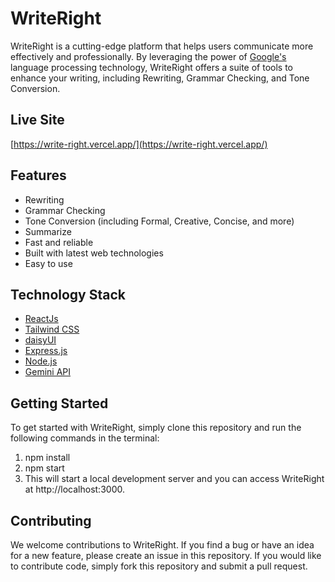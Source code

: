 # WriteRight

WriteRight is a cutting-edge platform that helps users communicate more effectively and professionally. By leveraging the power of [Google's](<[https://openai.com/api/](https://ai.google.dev/gemini-api/docs/quickstart?lang=node)>) language processing technology, WriteRight offers a suite of tools to enhance your writing, including Rewriting, Grammar Checking, and Tone Conversion.

## Live Site

[https://write-right.vercel.app/](https://write-right.vercel.app/)

## Features

- Rewriting
- Grammar Checking
- Tone Conversion (including Formal, Creative, Concise, and more)
- Summarize
- Fast and reliable
- Built with latest web technologies
- Easy to use

## Technology Stack

- [ReactJs](https://reactjs.org/)
- [Tailwind CSS](https://tailwindcss.com/)
- [daisyUI](https://daisyui.com/docs/install/)
- [Express.js](https://expressjs.com/)
- [Node.js](https://nodejs.org/en/)
- [Gemini API](https://ai.google.dev/gemini-api/docs/quickstart?lang=node)

## Getting Started

To get started with WriteRight, simply clone this repository and run the following commands in the terminal:

1. npm install
2. npm start
3. This will start a local development server and you can access WriteRight at http://localhost:3000.

## Contributing

We welcome contributions to WriteRight. If you find a bug or have an idea for a new feature, please create an issue in this repository. If you would like to contribute code, simply fork this repository and submit a pull request.
